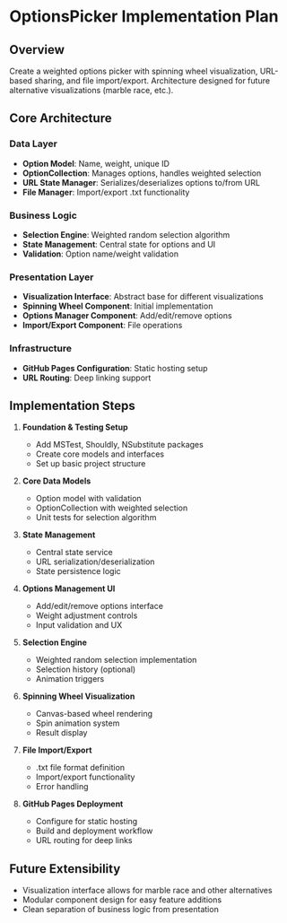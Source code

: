 # OptionsPicker Implementation Plan

## Overview
Create a weighted options picker with spinning wheel visualization, URL-based sharing, and file import/export. Architecture designed for future alternative visualizations (marble race, etc.).

## Core Architecture

### Data Layer
- **Option Model**: Name, weight, unique ID
- **OptionCollection**: Manages options, handles weighted selection
- **URL State Manager**: Serializes/deserializes options to/from URL
- **File Manager**: Import/export .txt functionality

### Business Logic
- **Selection Engine**: Weighted random selection algorithm
- **State Management**: Central state for options and UI
- **Validation**: Option name/weight validation

### Presentation Layer
- **Visualization Interface**: Abstract base for different visualizations
- **Spinning Wheel Component**: Initial implementation
- **Options Manager Component**: Add/edit/remove options
- **Import/Export Component**: File operations

### Infrastructure
- **GitHub Pages Configuration**: Static hosting setup
- **URL Routing**: Deep linking support

## Implementation Steps

1. **Foundation & Testing Setup**
   - Add MSTest, Shouldly, NSubstitute packages
   - Create core models and interfaces
   - Set up basic project structure

2. **Core Data Models**
   - Option model with validation
   - OptionCollection with weighted selection
   - Unit tests for selection algorithm

3. **State Management**
   - Central state service
   - URL serialization/deserialization
   - State persistence logic

4. **Options Management UI**
   - Add/edit/remove options interface
   - Weight adjustment controls
   - Input validation and UX

5. **Selection Engine**
   - Weighted random selection implementation
   - Selection history (optional)
   - Animation triggers

6. **Spinning Wheel Visualization**
   - Canvas-based wheel rendering
   - Spin animation system
   - Result display

7. **File Import/Export**
   - .txt file format definition
   - Import/export functionality
   - Error handling

8. **GitHub Pages Deployment**
   - Configure for static hosting
   - Build and deployment workflow
   - URL routing for deep links

## Future Extensibility
- Visualization interface allows for marble race and other alternatives
- Modular component design for easy feature additions
- Clean separation of business logic from presentation